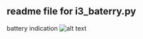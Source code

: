 ## readme file for i3_baterry.py

battery indication
![alt text](https://github.com/jm4rcos/i3scripts/img/bet_100.png "battery indication 100%")
